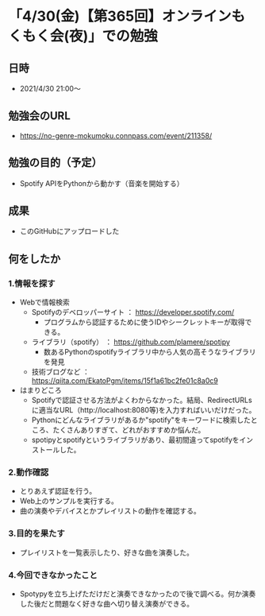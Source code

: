 # 「4/30(金)【第365回】オンラインもくもく会(夜)」での勉強

## 日時 

* 2021/4/30 21:00〜

## 勉強会のURL

* https://no-genre-mokumoku.connpass.com/event/211358/

## 勉強の目的（予定）

* Spotify APIをPythonから動かす（音楽を開始する）

## 成果

* このGitHubにアップロードした

## 何をしたか

### 1.情報を探す

* Webで情報検索
    * Spotifyのデベロッパーサイト ： https://developer.spotify.com/
         * プログラムから認証するために使うIDやシークレットキーが取得できる。
    * ライブラリ（spotify） ： https://github.com/plamere/spotipy
         * 数あるPythonのspotifyライブラリ中から人気の高そうなライブラリを発見
    * 技術ブログなど ： https://qiita.com/EkatoPgm/items/15f1a61bc2fe01c8a0c9
* はまりどころ
    * Spotifyで認証させる方法がよくわからなかった。結局、RedirectURLsに適当なURL（http://localhost:8080等)を入力すればいいだけだった。
    * Pythonにどんなライブラリがあるか"spotify"をキーワードに検索したところ、たくさんありすぎて、どれがおすすめか悩んだ。
    * spotipyとspotifyというライブラリがあり、最初間違ってspotifyをインストールした。

### 2.動作確認

* とりあえず認証を行う。
* Web上のサンプルを実行する。
* 曲の演奏やデバイスとかプレイリストの動作を確認する。

### 3.目的を果たす

* プレイリストを一覧表示したり、好きな曲を演奏した。

### 4.今回できなかったこと

* Spotypyを立ち上げただけだと演奏できなかったので後で調べる。何か演奏した後だと問題なく好きな曲へ切り替え演奏ができる。
